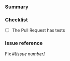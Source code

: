 <!--
NOTE: Please read the CONTRIBUTING.md guidelines before submitting your patch,
and ensure you followed them all:
[https://github.com/Kong/kong/blob/master/CONTRIBUTING.md#contributing](https://github.com/Water-Melon/Melon/blob/master/CONTRIBUTING.md#contributing)
-->

### Summary

<!--- Why is this change required? What problem does it solve? -->

### Checklist

- [ ] The Pull Request has tests

### Issue reference

<!--- If it fixes an open issue, please link to the issue here. -->
Fix #_[issue number]_
